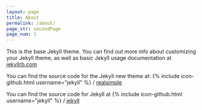 ```yaml
---
layout: page
title: About
permalink: /about/
page_str: secondPage
page_num: 1
---
```


This is the base Jekyll theme. You can find out more info about customizing your Jekyll theme, as well as basic Jekyll usage documentation at [jekyllrb.com](http://jekyllrb.com/)

You can find the source code for the Jekyll new theme at:
{% include icon-github.html username="jekyll" %} /
[realsimple](https://github.com/jekyll/realsimple)

You can find the source code for Jekyll at
{% include icon-github.html username="jekyll" %} /
[jekyll](https://github.com/jekyll/jekyll)
